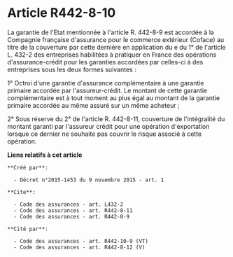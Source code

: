 # Article R442-8-10

La garantie de l'Etat mentionnée à l'article R. 442-8-9 est accordée à la Compagnie française d'assurance pour le commerce
extérieur (Coface) au titre de la couverture par cette dernière en application du e du 1° de l'article L. 432-2 des
entreprises habilitées à pratiquer en France des opérations d'assurance-crédit pour les garanties accordées par celles-ci à
des entreprises sous les deux formes suivantes : 

1° Octroi d'une garantie d'assurance complémentaire à une garantie primaire accordée par l'assureur-crédit. Le montant de
cette garantie complémentaire est à tout moment au plus égal au montant de la garantie primaire accordée au même assuré sur
un même acheteur ; 

2° Sous réserve du 2° de l'article R. 442-8-11, couverture de l'intégralité du montant garanti par l'assureur crédit pour une
opération d'exportation lorsque ce dernier ne souhaite pas couvrir le risque associé à cette opération.

**Liens relatifs à cet article**

	**Créé par**:

	  - Décret n°2015-1453 du 9 novembre 2015 - art. 1

	**Cite**:

	  - Code des assurances - art. L432-2
	  - Code des assurances - art. R442-8-11
	  - Code des assurances - art. R442-8-9

	**Cité par**:

	  - Code des assurances - art. R442-10-9 (VT)
	  - Code des assurances - art. R442-8-12 (V)

